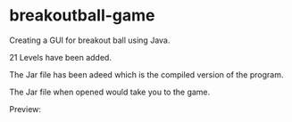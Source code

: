 # breakoutball-game
Creating a GUI for breakout ball using Java.


21 Levels have been added.


The Jar file has been adeed which is the compiled version of the program.


The Jar file when opened would take you to the game.

Preview:
